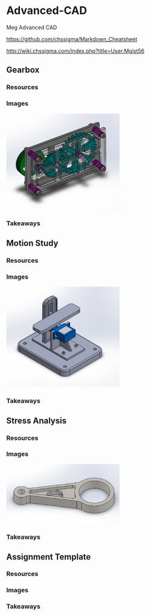 # Advanced-CAD
Meg Advanced CAD

https://github.com/chssigma/Markdown_Cheatsheet

http://wiki.chssigma.com/index.php?title=User:Mgist56


## Gearbox

### Resources

### Images
<img src="Media/Gearbox.PNG" width="300">

### Takeaways


## Motion Study

### Resources

### Images
<img src="Media/motionStudy.PNG" width="300">

### Takeaways


## Stress Analysis

### Resources

### Images
<img src="Media/stressAnalysis.PNG" width="300">

### Takeaways


## Assignment Template

### Resources

### Images

### Takeaways
